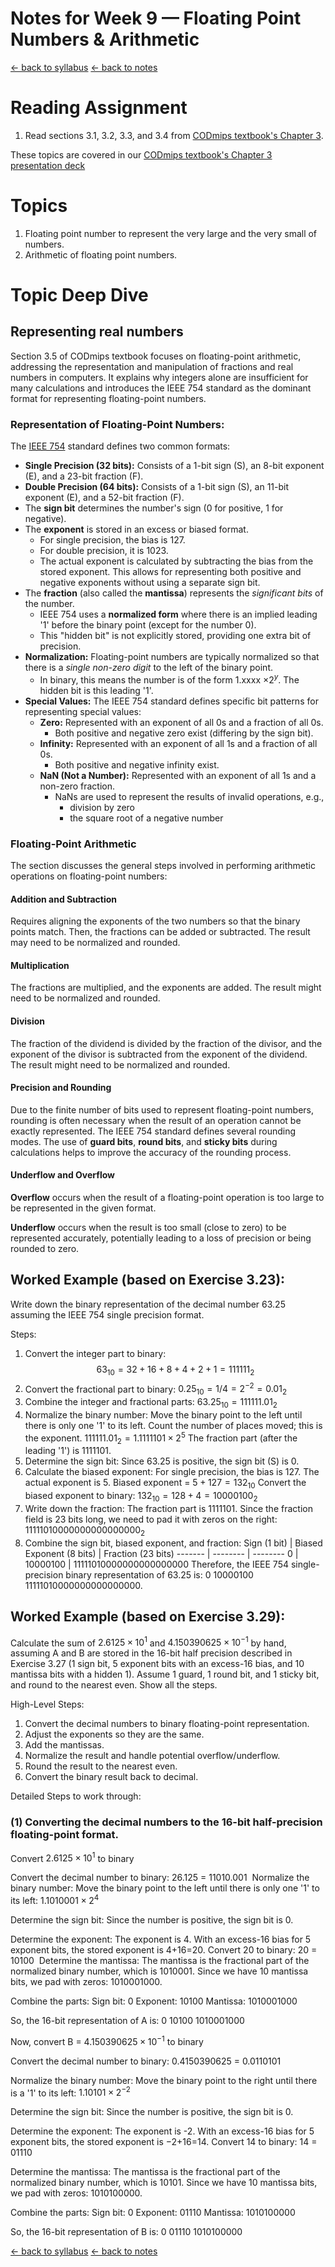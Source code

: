# Notes for Week 9 &mdash; Floating Point Numbers & Arithmetic

[ &larr; back to syllabus](/courses/ece251/2025/ece251-syllabus-spring-2025.html) [ &larr; back to notes](/courses/ece251/2025/ece251-notes.html)

# Reading Assignment

1. Read sections 3.1, 3.2, 3.3, and 3.4 from [CODmips textbook's Chapter 3](./textbook_CODmips_Chapter_3%20-%20Arithmetic%20for%20Computers.pdf).

These topics are covered in our [CODmips textbook's Chapter 3 presentation deck](./Patterson6e_MIPS_Ch03_PPT.ppt)

# Topics

1. Floating point number to represent the very large and the very small of numbers.
2. Arithmetic of floating point numbers.

# Topic Deep Dive

## Representing real numbers

Section 3.5 of CODmips textbook focuses on floating-point arithmetic, addressing the representation and manipulation of fractions and real numbers in computers. It explains why integers alone are insufficient for many calculations and introduces the IEEE 754 standard as the dominant format for representing floating-point numbers.

### Representation of Floating-Point Numbers:

The [IEEE 754](https://en.wikipedia.org/wiki/IEEE_754) standard defines two common formats:

- **Single Precision (32 bits):** Consists of a 1-bit sign (S), an 8-bit exponent (E), and a 23-bit fraction (F).
- **Double Precision (64 bits):** Consists of a 1-bit sign (S), an 11-bit exponent (E), and a 52-bit fraction (F).
- The **sign bit** determines the number's sign (0 for positive, 1 for negative).
- The **exponent** is stored in an excess or biased format.
  - For single precision, the bias is 127.
  - For double precision, it is 1023.
  - The actual exponent is calculated by subtracting the bias from the stored exponent. This allows for representing both positive and negative exponents without using a separate sign bit.
- The **fraction** (also called the **mantissa**) represents the _significant bits_ of the number.
  - IEEE 754 uses a **normalized form** where there is an implied leading '1' before the binary point (except for the number 0).
  - This "hidden bit" is not explicitly stored, providing one extra bit of precision.
- **Normalization:** Floating-point numbers are typically normalized so that there is a _single non-zero digit_ to the left of the binary point.
  - In binary, this means the number is of the form 1.xxxx $\times 2^y$. The hidden bit is this leading '1'.
- **Special Values:** The IEEE 754 standard defines specific bit patterns for representing special values:
  - **Zero:** Represented with an exponent of all 0s and a fraction of all 0s.
    - Both positive and negative zero exist (differing by the sign bit).
  - **Infinity:** Represented with an exponent of all 1s and a fraction of all 0s.
    - Both positive and negative infinity exist.
  - **NaN (Not a Number):** Represented with an exponent of all 1s and a non-zero fraction.
    - NaNs are used to represent the results of invalid operations, e.g.,
      - division by zero
      - the square root of a negative number

### Floating-Point Arithmetic

The section discusses the general steps involved in performing arithmetic operations on floating-point numbers:

#### Addition and Subtraction

Requires aligning the exponents of the two numbers so that the binary points match. Then, the fractions can be added or subtracted. The result may need to be normalized and rounded.

#### Multiplication

The fractions are multiplied, and the exponents are added. The result might need to be normalized and rounded.

#### Division

The fraction of the dividend is divided by the fraction of the divisor, and the exponent of the divisor is subtracted from the exponent of the dividend. The result might need to be normalized and rounded.

#### Precision and Rounding

Due to the finite number of bits used to represent floating-point numbers, rounding is often necessary when the result of an operation cannot be exactly represented. The IEEE 754 standard defines several rounding modes. The use of **guard bits**, **round bits**, and **sticky bits** during calculations helps to improve the accuracy of the rounding process.

#### Underflow and Overflow

**Overflow** occurs when the result of a floating-point operation is too large to be represented in the given format.

**Underflow** occurs when the result is too small (close to zero) to be represented accurately, potentially leading to a loss of precision or being rounded to zero.

## Worked Example (based on Exercise 3.23):

Write down the binary representation of the decimal number 63.25 assuming the IEEE 754 single precision format.

Steps:

1.  Convert the integer part to binary: $$63_{10} = 32 + 16 + 8 + 4 + 2 + 1 = 111111_2$$
2.  Convert the fractional part to binary: $0.25_{10} = 1/4 = 2^{-2} = 0.01_2$
3.  Combine the integer and fractional parts: $63.25_{10} = 111111.01_2$
4.  Normalize the binary number: Move the binary point to the left until there is only one '1' to its left. Count the number of places moved; this is the exponent. $111111.01_2 = 1.1111101 \times 2^5$ The fraction part (after the leading '1') is $1111101$.
5.  Determine the sign bit: Since 63.25 is positive, the sign bit (S) is 0.
6.  Calculate the biased exponent: For single precision, the bias is 127. The actual exponent is 5. Biased exponent = $5 + 127 = 132_{10}$ Convert the biased exponent to binary: $132_{10} = 128 + 4 = 10000100_2$
7.  Write down the fraction: The fraction part is $1111101$. Since the fraction field is 23 bits long, we need to pad it with zeros on the right: $11111010000000000000000_2$
8.  Combine the sign bit, biased exponent, and fraction: Sign (1 bit) | Biased Exponent (8 bits) | Fraction (23 bits) ------- | -------- | -------- 0 | 10000100 | 11111010000000000000000
    Therefore, the IEEE 754 single-precision binary representation of 63.25 is: 0 10000100 11111010000000000000000.

## Worked Example (based on Exercise 3.29):

Calculate the sum of $2.6125 \times 10^1$ and $4.150390625 \times 10^{-1}$ by hand, assuming A and B are stored in the 16-bit half precision described in Exercise 3.27 (1 sign bit, 5 exponent bits with an excess-16 bias, and 10 mantissa bits with a hidden 1). Assume 1 guard, 1 round bit, and 1 sticky bit, and round to the nearest even. Show all the steps.

High-Level Steps:

1. Convert the decimal numbers to binary floating-point representation.
2. Adjust the exponents so they are the same.
3. Add the mantissas.
4. Normalize the result and handle potential overflow/underflow.
5. Round the result to the nearest even.
6. Convert the binary result back to decimal.

Detailed Steps to work through:

### (1) Converting the decimal numbers to the 16-bit half-precision floating-point format.

Convert $2.6125 \times 10^1$ to binary

Convert the decimal number to binary:
26.125 = 11010.001
​
Normalize the binary number:
Move the binary point to the left until there is only one '1' to its left:
$1.1010001 \times 2^4$

Determine the sign bit:
Since the number is positive, the sign bit is 0.

Determine the exponent:
The exponent is 4. With an excess-16 bias for 5 exponent bits, the stored exponent is 4+16=20. Convert 20 to binary: 20 = 10100
​
Determine the mantissa:
The mantissa is the fractional part of the normalized binary number, which is 1010001. Since we have 10 mantissa bits, we pad with zeros: 1010001000.

Combine the parts:
Sign bit: 0
Exponent: 10100
Mantissa: 1010001000

So, the 16-bit representation of A is: 0 10100 1010001000

Now, convert B = $4.150390625 \times 10^{-1}$ to binary

Convert the decimal number to binary:
0.4150390625 = 0.0110101

Normalize the binary number:
Move the binary point to the right until there is a '1' to its left:
$1.10101 \times 2^{-2}$

Determine the sign bit:
Since the number is positive, the sign bit is 0.

Determine the exponent:
The exponent is -2. With an excess-16 bias for 5 exponent bits, the stored exponent is −2+16=14.
Convert 14 to binary: 14 = 01110

Determine the mantissa:
The mantissa is the fractional part of the normalized binary number, which is 10101. Since we have 10 mantissa bits, we pad with zeros: 1010100000.

Combine the parts:
Sign bit: 0
Exponent: 01110
Mantissa: 1010100000

So, the 16-bit representation of B is: 0 01110 1010100000

[ &larr; back to syllabus](/courses/ece251/2025/ece251-syllabus-spring-2025.html) [ &larr; back to notes](/courses/ece251/2025/ece251-notes.html)
